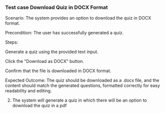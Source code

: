 ### Test case Download Quiz in DOCX Format

Scenario: The system provides an option to download the quiz in DOCX format.

Precondition: The user has successfully generated a quiz.

Steps:

Generate a quiz using the provided text input.

Click the "Download as DOCX" button.

Confirm that the file is downloaded in DOCX format.

Expected Outcome: The quiz should be downloaded as a .docx file, and the content should match the generated questions, formatted correctly for easy readability and editing.

2. The system will generate a quiz in which there will be an option to download the quiz in a pdf